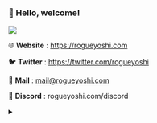 ### 👋 Hello, welcome!

[![](https://github-readme-stats.vercel.app/api?username=rogueyoshi&show_icons=true)](https://github.com/rogueyoshi)

🌐 **Website** : https://rogueyoshi.com

🐦 **Twitter** : https://twitter.com/rogueyoshi

📧 **Mail** : mail@rogueyoshi.com

👾 **Discord** : rogueyoshi.com/discord

<details>
<summary></summary>
<img src="https://ga-beacon.appspot.com/UA-30416276-5/rogueyoshi/">
</details>
